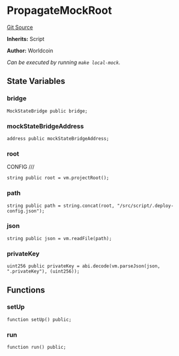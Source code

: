 # PropagateMockRoot
[Git Source](https://github.com/SwineCoder101/world-id-state-bridge/blob/da63ea15118c125576858d5f20d9bfdd91cb337f/src/script/test/PropagateMockRoot.s.sol)

**Inherits:**
Script

**Author:**
Worldcoin

*Can be executed by running `make local-mock`.*


## State Variables
### bridge

```solidity
MockStateBridge public bridge;
```


### mockStateBridgeAddress

```solidity
address public mockStateBridgeAddress;
```


### root
CONFIG                           ///


```solidity
string public root = vm.projectRoot();
```


### path

```solidity
string public path = string.concat(root, "/src/script/.deploy-config.json");
```


### json

```solidity
string public json = vm.readFile(path);
```


### privateKey

```solidity
uint256 public privateKey = abi.decode(vm.parseJson(json, ".privateKey"), (uint256));
```


## Functions
### setUp


```solidity
function setUp() public;
```

### run


```solidity
function run() public;
```

